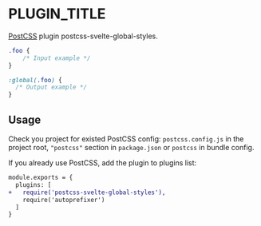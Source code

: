 # PLUGIN_TITLE

[PostCSS] plugin postcss-svelte-global-styles.

[PostCSS]: https://github.com/HeadMad/postcss-svelte-global-styles

```css
.foo {
    /* Input example */
}
```

```css
:global(.foo) {
  /* Output example */
}
```

## Usage

Check you project for existed PostCSS config: `postcss.config.js`
in the project root, `"postcss"` section in `package.json`
or `postcss` in bundle config.

If you already use PostCSS, add the plugin to plugins list:

```diff
module.exports = {
  plugins: [
+   require('postcss-svelte-global-styles'),
    require('autoprefixer')
  ]
}
```
